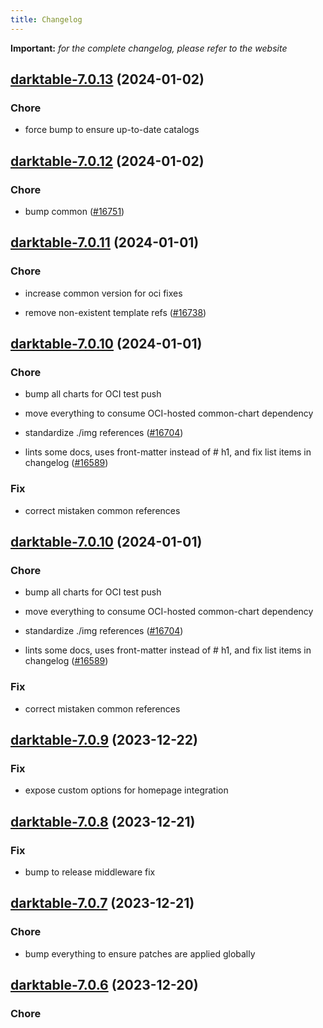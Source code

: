 ```yaml
---
title: Changelog
---
```


**Important:**
*for the complete changelog, please refer to the website*



## [darktable-7.0.13](https://github.com/truecharts/charts/compare/darktable-7.0.12...darktable-7.0.13) (2024-01-02)

### Chore



- force bump to ensure up-to-date catalogs


## [darktable-7.0.12](https://github.com/truecharts/charts/compare/darktable-7.0.11...darktable-7.0.12) (2024-01-02)

### Chore



- bump common ([#16751](https://github.com/truecharts/charts/issues/16751))


## [darktable-7.0.11](https://github.com/truecharts/charts/compare/darktable-7.0.10...darktable-7.0.11) (2024-01-01)

### Chore



- increase common version for oci fixes

- remove non-existent template refs ([#16738](https://github.com/truecharts/charts/issues/16738))


## [darktable-7.0.10](https://github.com/truecharts/charts/compare/darktable-7.0.9...darktable-7.0.10) (2024-01-01)

### Chore



- bump all charts for OCI test push

- move everything to consume OCI-hosted common-chart dependency

- standardize ./img references ([#16704](https://github.com/truecharts/charts/issues/16704))

- lints some docs, uses front-matter instead of # h1, and fix list items in changelog ([#16589](https://github.com/truecharts/charts/issues/16589))

### Fix



- correct mistaken common references


## [darktable-7.0.10](https://github.com/truecharts/charts/compare/darktable-7.0.9...darktable-7.0.10) (2024-01-01)

### Chore



- bump all charts for OCI test push

- move everything to consume OCI-hosted common-chart dependency

- standardize ./img references ([#16704](https://github.com/truecharts/charts/issues/16704))

- lints some docs, uses front-matter instead of # h1, and fix list items in changelog ([#16589](https://github.com/truecharts/charts/issues/16589))

### Fix



- correct mistaken common references
## [darktable-7.0.9](https://github.com/truecharts/charts/compare/darktable-7.0.8...darktable-7.0.9) (2023-12-22)

### Fix

- expose custom options for homepage integration

## [darktable-7.0.8](https://github.com/truecharts/charts/compare/darktable-7.0.7...darktable-7.0.8) (2023-12-21)

### Fix

- bump to release middleware fix

## [darktable-7.0.7](https://github.com/truecharts/charts/compare/darktable-7.0.6...darktable-7.0.7) (2023-12-21)

### Chore

- bump everything to ensure patches are applied globally

## [darktable-7.0.6](https://github.com/truecharts/charts/compare/darktable-7.0.5...darktable-7.0.6) (2023-12-20)

### Chore
